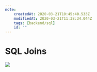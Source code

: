 ```yaml
---
note:
    createdAt: 2020-03-21T10:45:40.533Z
    modifiedAt: 2020-03-21T11:38:34.044Z
    tags: [backend/sql]
    id: ""
---
```

# SQL Joins

![](https://pic2.zhimg.com/v2-35324035b93e1a6ba9ccf9d15a299add_b.jpg)

